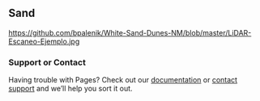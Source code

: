 ## Sand





https://github.com/bpalenik/White-Sand-Dunes-NM/blob/master/LiDAR-Escaneo-Ejemplo.jpg











### Support or Contact

Having trouble with Pages? Check out our [documentation](https://help.github.com/categories/github-pages-basics/) or [contact support](https://github.com/contact) and we’ll help you sort it out.
